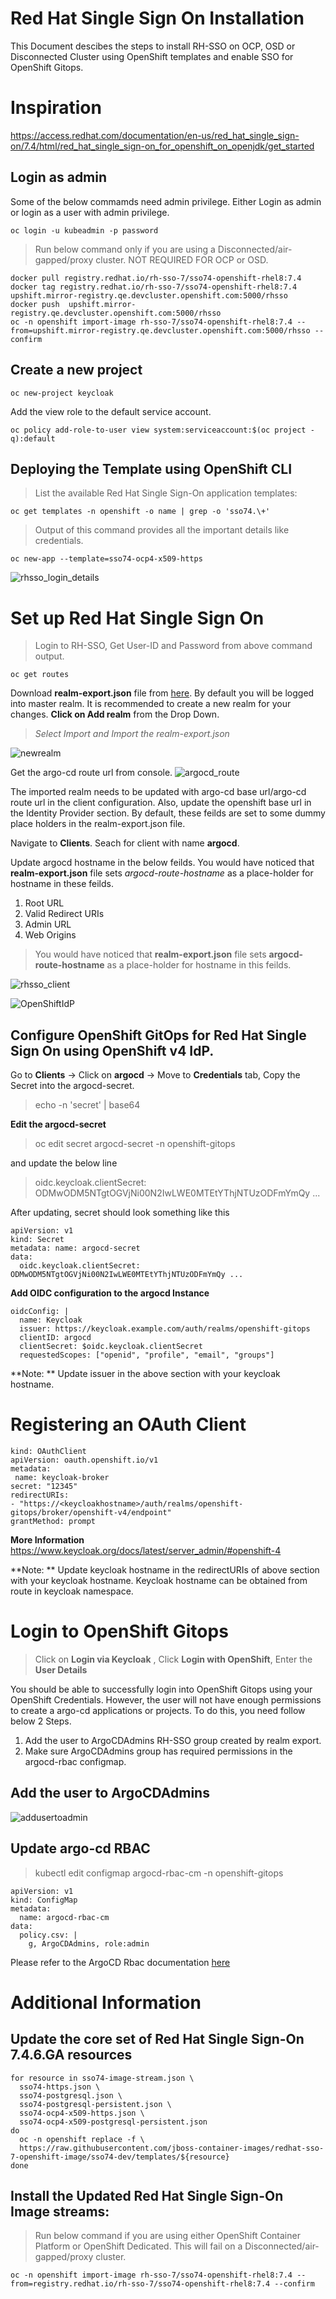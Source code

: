 # Red Hat Single Sign On Installation
This Document descibes the steps to install RH-SSO on OCP, OSD or Disconnected Cluster using OpenShift templates and enable SSO for OpenShift Gitops.

# Inspiration
https://access.redhat.com/documentation/en-us/red_hat_single_sign-on/7.4/html/red_hat_single_sign-on_for_openshift_on_openjdk/get_started

## Login as admin
Some of the below commamds need admin privilege. Either Login as admin or login as a user with admin privilege.
```
oc login -u kubeadmin -p password 
```

> Run below command only if you are using a Disconnected/air-gapped/proxy cluster. NOT REQUIRED FOR OCP or OSD.
```
docker pull registry.redhat.io/rh-sso-7/sso74-openshift-rhel8:7.4
docker tag registry.redhat.io/rh-sso-7/sso74-openshift-rhel8:7.4 upshift.mirror-registry.qe.devcluster.openshift.com:5000/rhsso
docker push  upshift.mirror-registry.qe.devcluster.openshift.com:5000/rhsso
oc -n openshift import-image rh-sso-7/sso74-openshift-rhel8:7.4 --from=upshift.mirror-registry.qe.devcluster.openshift.com:5000/rhsso --confirm
```

## Create a new project
```
oc new-project keycloak
```

Add the view role to the default service account.
```
oc policy add-role-to-user view system:serviceaccount:$(oc project -q):default
```

## Deploying the Template using OpenShift CLI
> List the available Red Hat Single Sign-On application templates:
```
oc get templates -n openshift -o name | grep -o 'sso74.\+'
```

> Output of this command provides all the important details like credentials.
```
oc new-app --template=sso74-ocp4-x509-https
```
![rhsso_login_details](config/rh-sso_login_details.png)


# Set up Red Hat Single Sign On
> Login to RH-SSO, Get User-ID and Password from above command output.
```
oc get routes
```

Download **realm-export.json** file from [here](https://raw.githubusercontent.com/iam-veeramalla/RH-SSO-Installation/main/realm-export.json). By default you will be logged into master realm. It is recommended to create a new realm for your changes. 
**Click on Add realm** from the Drop Down. 
> *Select Import and Import the realm-export.json*

![newrealm](config/newrealm.png)

Get the argo-cd route url from console.
![argocd_route](config/argocd_route.png)

The imported realm needs to be updated with argo-cd base url/argo-cd route url in the client configuration. Also, update the openshift base url in the Identity Provider section. By default, these feilds are set to some dummy place holders in the realm-export.json file.

Navigate to **Clients**. Seach for client with name **argocd**. 

Update argocd hostname in the below feilds. You would have noticed that **realm-export.json** file sets *argocd-route-hostname* as a place-holder for hostname in these feilds.
1. Root URL
2. Valid Redirect URIs
3. Admin URL
4. Web Origins

> You would have noticed that **realm-export.json** file sets **argocd-route-hostname** as a place-holder for hostname in this feilds.

![rhsso_client](config/rhsso_client.png)

![OpenShiftIdP](config/OpenShiftv4IdP.png)

## Configure OpenShift GitOps for **Red Hat Single Sign On** using OpenShift v4 IdP. 
Go to **Clients** -> Click on **argocd** -> Move to **Credentials** tab, Copy the Secret into the argocd-secret.
> echo -n 'secret' | base64

**Edit the argocd-secret**
> oc edit secret argocd-secret -n openshift-gitops

and update the below line
> oidc.keycloak.clientSecret: ODMwODM5NTgtOGVjNi00N2IwLWE0MTEtYThjNTUzODFmYmQy ...

After updating, secret should look something like this
```
apiVersion: v1 
kind: Secret 
metadata: name: argocd-secret 
data:
  oidc.keycloak.clientSecret: ODMwODM5NTgtOGVjNi00N2IwLWE0MTEtYThjNTUzODFmYmQy ...
```

**Add OIDC configuration to the argocd Instance**
```
oidcConfig: |
  name: Keycloak
  issuer: https://keycloak.example.com/auth/realms/openshift-gitops
  clientID: argocd
  clientSecret: $oidc.keycloak.clientSecret
  requestedScopes: ["openid", "profile", "email", "groups"]

```

**Note: ** Update issuer in the above section with your keycloak hostname.

# Registering an OAuth Client 
```
kind: OAuthClient
apiVersion: oauth.openshift.io/v1
metadata:
 name: keycloak-broker 
secret: "12345"
redirectURIs:
- "https://<keycloakhostname>/auth/realms/openshift-gitops/broker/openshift-v4/endpoint" 
grantMethod: prompt 
```

**More Information**
https://www.keycloak.org/docs/latest/server_admin/#openshift-4

**Note: ** Update keycloak hostname in the redirectURIs of above section with your keycloak hostname. Keycloak hostname can be obtained from route in keycloak namespace.


# Login to OpenShift Gitops
> Click on **Login via Keycloak** , Click **Login with OpenShift**, Enter the **User Details**

You should be able to successfully login into OpenShift Gitops using your OpenShift Credentials. However, the user will not have enough permissions to create a argo-cd applications or projects. To do this, you need follow below 2 Steps.

1. Add the user to ArgoCDAdmins RH-SSO group created by realm export. 
2. Make sure ArgoCDAdmins group has required permissions in the argocd-rbac configmap. 

## Add the user to ArgoCDAdmins

![addusertoadmin](config/addusertoadmin.png)

## Update argo-cd RBAC
> kubectl edit configmap argocd-rbac-cm -n openshift-gitops

```
apiVersion: v1
kind: ConfigMap
metadata:
  name: argocd-rbac-cm
data:
  policy.csv: |
    g, ArgoCDAdmins, role:admin

```

Please refer to the ArgoCD Rbac documentation [here](https://argoproj.github.io/argo-cd/operator-manual/rbac) 


# Additional Information
## Update the core set of Red Hat Single Sign-On 7.4.6.GA resources
```
for resource in sso74-image-stream.json \
  sso74-https.json \
  sso74-postgresql.json \
  sso74-postgresql-persistent.json \
  sso74-ocp4-x509-https.json \
  sso74-ocp4-x509-postgresql-persistent.json
do
  oc -n openshift replace -f \
  https://raw.githubusercontent.com/jboss-container-images/redhat-sso-7-openshift-image/sso74-dev/templates/${resource}
done
```

## Install the Updated Red Hat Single Sign-On Image streams:
> Run below command if you are using either OpenShift Container Platform or OpenShift Dedicated. This will fail on a Disconnected/air-gapped/proxy cluster.
```
oc -n openshift import-image rh-sso-7/sso74-openshift-rhel8:7.4 --from=registry.redhat.io/rh-sso-7/sso74-openshift-rhel8:7.4 --confirm
```
